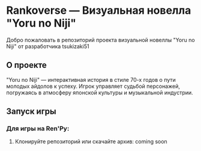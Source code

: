 # Rankoverse — Визуальная новелла "Yoru no Niji"

Добро пожаловать в репозиторий проекта визуальной новеллы "Yoru no Niji" от разработчика tsukizaki51 

## О проекте

"Yoru no Niji" — интерактивная история в стиле 70-х годов о пути молодых айдолов к успеху. Игрок управляет судьбой персонажей, погружаясь в атмосферу японской культуры и музыкальной индустрии.

## Запуск игры

### Для игры на Ren'Py:

1. Клонируйте репозиторий или скачайте архив:
coming soon